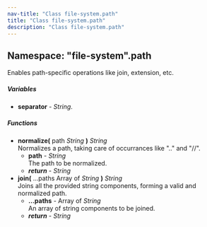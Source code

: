 ```yaml
---
nav-title: "Class file-system.path"
title: "Class file-system.path"
description: "Class file-system.path"
---
```

## Namespace: "file-system".path
Enables path-specific operations like join, extension, etc.

##### Variables
 - **separator** - _String_.

##### Functions
 - **normalize(** path _String_ **)** _String_  
     Normalizes a path, taking care of occurrances like ".." and "//".
   - **path** - _String_  
     The path to be normalized.
   - _**return**_ - _String_
 - **join(** ...paths Array of _String_ **)** _String_  
     Joins all the provided string components, forming a valid and normalized path.
   - **...paths** - Array of _String_  
     An array of string components to be joined.
   - _**return**_ - _String_